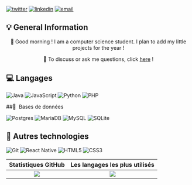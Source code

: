 [![twitter](https://img.shields.io/badge/twitter--lightgrey?style=social&logo=twitter)](https://x.com/florianppn)
[![linkedin](https://img.shields.io/badge/linkedin--lightgrey?style=social&logo=linkedin)](https://www.linkedin.com/in/florian-p%C3%A9pin-7a4862359)
[![email](https://img.shields.io/badge/email--lightgrey?style=social&logo=gmail)](mailto:pepinflorian817@gmail.com)

<h2> 💡​ General Information </h2>

<div align="center">

👋 Good morning \! I am a computer science student. I plan to add my little projects for the year !

💬 To discuss or ask me questions, click <a href="https://github.com/requindelanight/requindelanight/discussions/">here</a> !

</div>

## 💻️ Langages

![Java](https://img.shields.io/badge/java-%23ED8B00.svg?style=for-the-badge&logo=openjdk&logoColor=white)
![JavaScript](https://img.shields.io/badge/javascript-%23323330.svg?style=for-the-badge&logo=javascript&logoColor=%23F7DF1E)
![Python](https://img.shields.io/badge/python-3670A0?style=for-the-badge&logo=python&logoColor=ffdd54)
![PHP](https://img.shields.io/badge/php-%23777BB4.svg?style=for-the-badge&logo=php&logoColor=white)

##💾 ​ Bases de données

![Postgres](https://img.shields.io/badge/postgres-%23316192.svg?style=for-the-badge&logo=postgresql&logoColor=white)
![MariaDB](https://img.shields.io/badge/MariaDB-003545?style=for-the-badge&logo=mariadb&logoColor=white)
![MySQL](https://img.shields.io/badge/mysql-4479A1.svg?style=for-the-badge&logo=mysql&logoColor=white)
![SQLite](https://img.shields.io/badge/sqlite-%2307405e.svg?style=for-the-badge&logo=sqlite&logoColor=white) 
  
## 🔧 Autres technologies

![Git](https://img.shields.io/badge/git-%23F05033.svg?style=for-the-badge&logo=git&logoColor=white)
![React Native](https://img.shields.io/badge/react_native-%2320232a.svg?style=for-the-badge&logo=react&logoColor=%2361DAFB)
![HTML5](https://img.shields.io/badge/html5-%23E34F26.svg?style=for-the-badge&logo=html5&logoColor=white)
![CSS3](https://img.shields.io/badge/css3-%231572B6.svg?style=for-the-badge&logo=css3&logoColor=white)

|                                      Statistiques GitHub                                                                                            |                               Les langages les plus utilisés                                             |
|:---------------------------------------------------------------------------------------------------------------------------------------------------:|:--------------------------------------------------------------------------------------------------------:|
|![](https://github-readme-stats.vercel.app/api?username=florianppn&theme=shadow_blue&hide_border=true&include_all_commits=false&count_private=false) |![](https://github-readme-stats.vercel.app/api/top-langs/?username=florianppn&theme=shadow_blue&hide_border=true&include_all_commits=false&count_private=false&layout=compact)      |

<!-- Proudly created with GPRM ( https://gprm.itsvg.in ) -->
